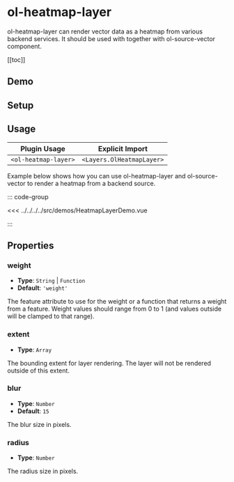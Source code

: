 # ol-heatmap-layer

ol-heatmap-layer can render vector data as a heatmap from various backend services. It should be used with together with ol-source-vector component.

[[toc]]

## Demo

<script setup lang="ts">
import HeatmapLayerDemo from "@demos/HeatmapLayerDemo.vue"
</script>

<ClientOnly>
<HeatmapLayerDemo />
</ClientOnly>

## Setup

<!--@include: ../../layers.plugin.md-->

## Usage

| Plugin Usage         |      Explicit Import      |
| -------------------- | :-----------------------: |
| `<ol-heatmap-layer>` | `<Layers.OlHeatmapLayer>` |

Example below shows how you can use ol-heatmap-layer and ol-source-vector to render a heatmap from a backend source.

::: code-group

<<< ../../../../src/demos/HeatmapLayerDemo.vue

:::

## Properties

### weight

- **Type**: `String` | `Function`
- **Default**: `'weight'`

The feature attribute to use for the weight or a function that returns a weight from a feature.
Weight values should range from 0 to 1 (and values outside will be clamped to that range).

### extent

- **Type**: `Array`

The bounding extent for layer rendering. The layer will not be rendered outside of this extent.

### blur

- **Type**: `Number`
- **Default**: `15`

The blur size in pixels.

### radius

- **Type**: `Number`

The radius size in pixels.
